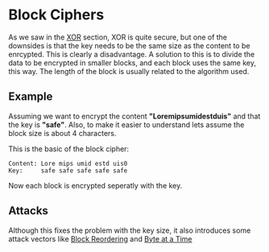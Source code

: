 # Block Ciphers

As we saw in the [XOR](xor) section, XOR is quite secure, but one of the downsides is that the key needs to be the same size as the content to be enrcypted. This is clearly a disadvantage. 
A solution to this is to divide the data to be encrypted in smaller blocks, and each block uses the same key, this way. The length of the block is usually related to the algorithm used. 

## Example

Assuming we want to encrypt the content **"Loremipsumidestduis"** and that the key is **"safe"**. Also, to make it easier to understand lets assume the block size is about 4 characters.

This is the basic of the block cipher:
```
Content: Lore mips umid estd uis0
Key:     safe safe safe safe safe
```

Now each block is encrypted seperatly with the key.

## Attacks 
Although this fixes the problem with the key size, it also introduces some attack vectors like [Block Reordering](block-reordering) and [Byte at a Time](byte-at-a-time)



